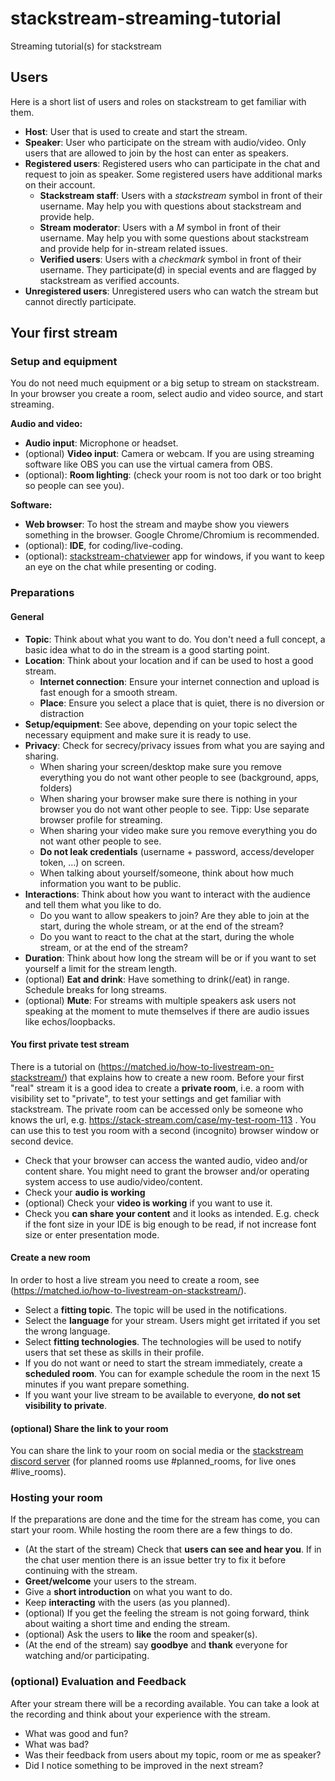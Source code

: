 # stackstream-streaming-tutorial
Streaming tutorial(s) for stackstream

## Users
Here is a short list of users and roles on stackstream to get familiar with them.

* **Host**: User that is used to create and start the stream.
* **Speaker**: User who participate on the stream with audio/video. Only users that are allowed to join by the host can enter as speakers. 
* **Registered users**: Registered users who can participate in the chat and request to join as speaker. Some registered users have additional marks on their account.
  * **Stackstream staff**: Users with a *stackstream* symbol in front of their username. May help you with questions about stackstream and provide help.
  * **Stream moderator**: Users with a *M* symbol in front of their username. May help you with some questions about stackstream and provide help for in-stream related issues.
  * **Verified users**: Users with a *checkmark* symbol in front of their username. They participate(d) in special events and are flagged by stackstream as verified accounts.
* **Unregistered users**: Unregistered users who can watch the stream but cannot directly participate.    

## Your first stream
### Setup and equipment

You do not need much equipment or a big setup to stream on stackstream. In your browser you create a room, select audio and video source, and start streaming.

**Audio and video:**
* **Audio input**: Microphone or headset.
* (optional) **Video input**: Camera or webcam. If you are using streaming software like OBS you can use the virtual camera from OBS.
* (optional): **Room lighting**: (check your room is not too dark or too bright so people can see you).

**Software:**
* **Web browser**: To host the stream and maybe show you viewers something in the browser. Google Chrome/Chromium is recommended.
* (optional): **IDE**, for coding/live-coding.
* (optional): [stackstream-chatviewer](https://github.com/sgohlke/stackstream-chatviewer) app for windows, if you want to keep an eye on the chat while presenting or coding.

### Preparations

#### General
* **Topic**: Think about what you want to do. You don't need a full concept, a basic idea what to do in the stream is a good starting point.
* **Location**: Think about your location and if can be used to host a good stream.
  * **Internet connection**: Ensure your internet connection and upload is fast enough for a smooth stream.
  * **Place**: Ensure you select a place that is quiet, there is no diversion or distraction   
* **Setup/equipment**: See above, depending on your topic select the necessary equipment and make sure it is ready to use.
* **Privacy**: Check for secrecy/privacy issues from what you are saying and sharing.
  * When sharing your screen/desktop make sure you remove everything you do not want other people to see (background, apps, folders)
  * When sharing your browser make sure there is nothing in your browser you do not want other people to see. Tipp: Use separate browser profile for streaming.
  * When sharing your video make sure you remove everything you do not want other people to see.
  * **Do not leak credentials** (username + password, access/developer token, ...) on screen.
  * When talking about yourself/someone, think about how much information you want to be public. 
* **Interactions**: Think about how you want to interact with the audience and tell them what you like to do.
  * Do you want to allow speakers to join? Are they able to join at the start, during the whole stream, or at the end of the stream?
  * Do you want to react to the chat at the start, during the whole stream, or at the end of the stream?
* **Duration**: Think about how long the stream will be or if you want to set yourself a limit for the stream length.
* (optional) **Eat and drink**: Have something to drink(/eat) in range. Schedule breaks for long streams.
* (optional) **Mute**: For streams with multiple speakers ask users not speaking at the moment to mute themselves if there are audio issues like echos/loopbacks.

#### You first private test stream

There is a tutorial on (https://matched.io/how-to-livestream-on-stackstream/) that explains how to create a new room. Before your first "real" stream it is a good idea to create a **private room**, i.e. a room with visibility set to "private", to test your settings and get familiar with stackstream. The private room can be accessed only be someone who knows the url, e.g. https://stack-stream.com/case/my-test-room-113 . You can use this to test you room with a second (incognito) browser window or second device.
* Check that your browser can access the wanted audio, video and/or content share. You might need to grant the browser and/or operating system access to use audio/video/content.  
* Check your **audio is working**
* (optional) Check your **video is working** if you want to use it.
* Check you **can share your content** and it looks as intended. E.g. check if the font size in your IDE is big enough to be read, if not increase font size or enter presentation mode.

#### Create a new room

In order to host a live stream you need to create a room, see (https://matched.io/how-to-livestream-on-stackstream/). 
* Select a **fitting topic**. The topic will be used in the notifications. 
* Select the **language** for your stream. Users might get irritated if you set the wrong language.
* Select **fitting technologies**. The technologies will be used to notify users that set these as skills in their profile.
* If you do not want or need to start the stream immediately, create a **scheduled room**. You can for example schedule the room in the next 15 minutes if you want prepare something.
* If you want your live stream to be available to everyone, **do not set visibility to private**.

#### (optional) Share the link to your room
You can share the link to your room on social media or the [stackstream discord server](https://discord.gg/22XphDqu7C) (for planned rooms use #planned_rooms, for live ones #live_rooms).

### Hosting your room
If the preparations are done and the time for the stream has come, you can start your room. While hosting the room there are a few things to do.
* (At the start of the stream) Check that **users can see and hear you**. If in the chat user mention there is an issue better try to fix it before continuing with the stream.
* **Greet/welcome** your users to the stream.
* Give a **short introduction** on what you want to do.
* Keep **interacting** with the users (as you planned).
* (optional) If you get the feeling the stream is not going forward, think about waiting a short time and ending the stream.
* (optional) Ask the users to **like** the room and speaker(s).
* (At the end of the stream) say **goodbye** and **thank** everyone for watching and/or participating.

### (optional) Evaluation and Feedback
After your stream there will be a recording available. You can take a look at the recording and think about your experience with the stream.
* What was good and fun?
* What was bad?
* Was their feedback from users about my topic, room or me as speaker?
* Did I notice something to be improved in the next stream?   

